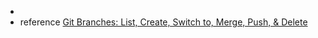 *   
*   reference
    [Git Branches: List, Create, Switch to, Merge, Push, & Delete](https://www.nobledesktop.com/learn/git/git-branches)